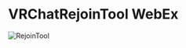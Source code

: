 # VRChatRejoinTool WebEx

![RejoinTool](https://user-images.githubusercontent.com/11992915/150649412-b5d97c30-17c4-44ae-b156-bff6b121ef2c.png)
